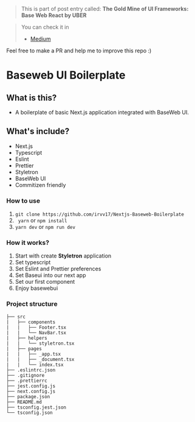 > This is part of post entry called: **The Gold Mine of UI Frameworks: Base Web React by UBER**

> You can check it in
>
> * [Medium](https://irvv17.medium.com/the-gold-mine-of-ui-frameworks-baseweb-bbb1e51bc367)

Feel free to make a PR and help me to improve this repo :)


# Baseweb UI Boilerplate

## What is this?
* A boilerplate of basic Next.js application integrated with BaseWeb UI.
## What's include?
* Next.js
* Typescript
* Eslint
* Prettier
* Styletron
* BaseWeb UI
* Commitizen friendly

### How to use
1. `git clone https://github.com/irvv17/Nextjs-Baseweb-Boilerplate`
2. ` yarn` or `npm install`
3. `yarn dev` or `npm run dev`
### How it works?

1. Start with create **Styletron** application
2. Set typescript
3. Set Eslint and Prettier preferences
4. Set Baseui into our next app
5. Set our first component
6. Enjoy basewebui

### Project structure
    ├── src
    |   ├── components
    |   |   ├── Footer.tsx
    |   |   └── NavBar.tsx
    |   ├── helpers
    |   |   └── styletron.tsx
    |   ├── pages
    |   |   ├── _app.tsx
    |   |   ├── _document.tsx
    |   |   └── index.tsx
    ├── .eslintrc.json   
    ├── .gitignore   
    ├── .prettierrc  
    ├── jest.config.js  
    ├── next.config.js
    ├── package.json
    ├── README.md
    ├── tsconfig.jest.json
    └── tsconfig.json
